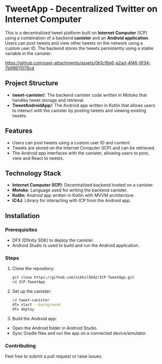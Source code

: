 # TweetApp - Decentralized Twitter on Internet Computer

This is a decentralized tweet platform built on **Internet Computer** (ICP) using a combination of a backend **canister** and an **Android application**. Users can post tweets and view other tweets on the network using a custom user ID. The backend stores the tweets persistently using a stable variable in the canister.

https://github.com/user-attachments/assets/0b1cf6e6-a2ad-4f46-8f34-7b99611079cd

## Project Structure

- **tweet-canister/**: The backend canister code written in Motoko that handles tweet storage and retrieval.
- **TweetAndroidApp/**: The Android app written in Kotlin that allows users to interact with the canister by posting tweets and viewing existing tweets.

## Features

- Users can post tweets using a custom user ID and content.
- Tweets are stored on the Internet Computer (ICP) and can be retrieved.
- The Android app interfaces with the canister, allowing users to post, view and React to tweets.

## Technology Stack

- **Internet Computer (ICP)**: Decentralized backend hosted on a canister.
- **Motoko**: Language used for writing the backend canister.
- **Kotlin**: Android app written in Kotlin with MVVM architecture.
- **IC4J**: Library for interacting with ICP from the Android app.

## Installation

### Prerequisites

- DFX (Dfinity SDK) to deploy the canister.
- Android Studio is used to build and run the Android application.

### Steps

1. Clone the repository:
   ```bash
   git clone https://github.com/nikhil5642/ICP-TweetApp.git
   cd ICP-TweetApp
   ```
2. Set up the canister:
   ```bash
   cd tweet-canister
   dfx start --background
   dfx deploy
   ```
3. Build the Android app:
  - Open the Android folder in Android Studio.
  - Sync Gradle files and run the app on a connected device/emulator.

### Contributing
Feel free to submit a pull request or raise issues.
